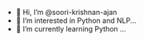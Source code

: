 - 👋 Hi, I’m @soori-krishnan-ajan
- 👀 I’m interested in Python and NLP...
- 🌱 I’m currently learning Python ...

<!---
soori-krishnan-ajan/soori-krishnan-ajan is a ✨ special ✨ repository because its `README.md` (this file) appears on your GitHub profile.
You can click the Preview link to take a look at your changes.
--->
